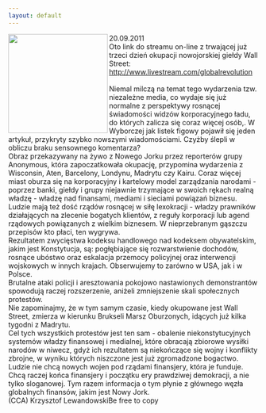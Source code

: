```yaml
---
layout: default
---
```

<img src="{{site.baseurl}}\articles\pictures\465.guy-fawkes.jpg"  align="left" width="200"><!--82--><p>
20.09.2011<br>Oto link do streamu on-line z trwającej już trzeci dzień okupacji nowojorskiej giełdy Wall Street:<br><a href="http://www.livestream.com/globalrevolution" title="Wall Street okupacja" target="">http://www.livestream.com/globalrevolution</a><br><br>Niemal milczą na temat tego wydarzenia tzw. niezależne media, co wydaje się już normalne z perspektywy rosnącej świadomości widzów korporacyjnego ładu, do których zalicza się coraz więcej osób,. W Wyborczej jak listek figowy pojawił się jeden artykuł, przykryty szybko nowszymi wiadomościami. Czyżby ślepli w obliczu braku sensownego komentarza?<br>Obraz przekazywany na żywo z Nowego Jorku przez reporterów grupy Anonymous, która zapoczatkowała okupację, przypomina wydarzenia z Wisconsin, Aten, Barcelony, Londynu, Madrytu czy Kairu. Coraz więcej miast oburza się na korporacyjny i kartelowy model zarządzania narodami - poprzez banki, giełdy i grupy niejawnie trzymające w swoich rękach realną władzę - władzę nad finansami, mediami i sieciami powiązań biznesu.<br>Ludzie mają też dość rządów rosnącej w siłę lexokracji - władzy prawników działających na zlecenie bogatych klientów, z reguły korporacji lub agend rządowych powiązanych z wielkim biznesem. W nieprzebranym gąszczu przepisów kto płaci, ten wygrywa.<br>Rezultatem zwycięstwa kodeksu handlowego nad kodeksem obywatelskim, jakim jest Konstytucja, są: pogłębiające się rozwarstwienie dochodów, rosnące ubóstwo oraz eskalacja przemocy policyjnej oraz interwencji wojskowych w innych krajach. Obserwujemy to zarówno w USA, jak i w Polsce.<br>Brutalne ataki policji i aresztowania pokojowo nastawionych demonstrantów spowodują raczej rozszerzenie, aniżeli zmniejszenie skali społecznych protestów.<br>Nie zapominajmy, że w tym samym czasie, kiedy okupowane jest Wall Street, zmierza w kierunku Brukseli Marsz Oburzonych, idących już kilka tygodni z Madrytu.<br>Cel tych wszystkich protestów jest ten sam - obalenie niekonstytucyjnych systemów władzy finansowej i medialnej, które obracają zbiorowe wysiłki narodów w niwecz, gdyż ich rezultatem są niekończące się wojny i konflikty zbrojne, w wyniku których niszczone jest już zgromadzone bogactwo.<br>Ludzie nie chcą nowych wojen pod rządami finansjery, która je funduje. Chcą raczej końca finansjery i początku ery prawdziwej demokracji, a nie tylko sloganowej. Tym razem informacja o tym płynie z głównego węzła globalnych finansów, jakim jest Nowy Jork.<br>(CCA) Krzysztof LewandowskiBe free to copy</p>